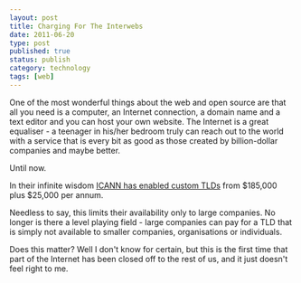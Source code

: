 ```yaml
--- 
layout: post 
title: Charging For The Interwebs
date: 2011-06-20
type: post 
published: true 
status: publish
category: technology
tags: [web]
---
```


One of the most wonderful things about the web and open source are that
all you need is a computer, an Internet connection, a domain name and a
text editor and you can host your own website. The Internet is a great
equaliser - a teenager in his/her bedroom truly can reach out to the
world with a service that is every bit as good as those created by
billion-dollar companies and maybe better.

Until now.

<!--more-->

In their infinite wisdom 
[ICANN has enabled custom TLDs](http://www.theregister.co.uk/2011/06/20/icann_expands_gtlds/ "ICANN opens the domain floodgates")
from $185,000 plus $25,000 per annum.

Needless to say, this limits their availability only to large companies.
No longer is there a level playing field - large companies can pay for a
TLD that is simply not available to smaller companies, organisations or
individuals.

Does this matter? Well I don't know for certain, but this is the first
time that part of the Internet has been closed off to the rest of us,
and it just doesn't feel right to me.

